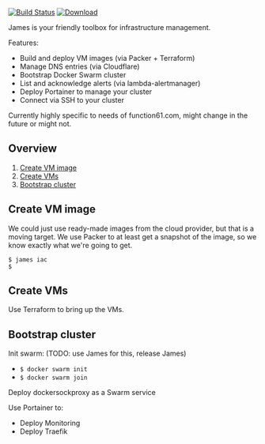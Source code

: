 [![Build Status](https://travis-ci.org/function61/james.svg?branch=master)](https://travis-ci.org/function61/james)
[![Download](https://api.bintray.com/packages/function61/james/main/images/download.svg)](https://bintray.com/function61/james/main/_latestVersion#files)

James is your friendly toolbox for infrastructure management.

Features:

- Build and deploy VM images (via Packer + Terraform)
- Manage DNS entries (via Cloudflare)
- Bootstrap Docker Swarm cluster
- List and acknowledge alerts (via lambda-alertmanager)
- Deploy Portainer to manage your cluster
- Connect via SSH to your cluster

Currently highly specific to needs of function61.com, might change in the future or might not.

Overview
--------

1. [Create VM image](#create-vm-image)
2. [Create VMs](#create-vms)
3. [Bootstrap cluster](#bootstrap-cluster)


Create VM image
---------------

We could just use ready-made images from the cloud provider, but that is a moving target.
We use Packer to at least get a snapshot of the image, so we know exactly what we're going to get.

```
$ james iac
$ 
```


Create VMs
----------

Use Terraform to bring up the VMs.


Bootstrap cluster
-----------------

Init swarm: (TODO: use James for this, release James)

- `$ docker swarm init`
- `$ docker swarm join`

Deploy dockersockproxy as a Swarm service

Use Portainer to:

- Deploy Monitoring
- Deploy Traefik

